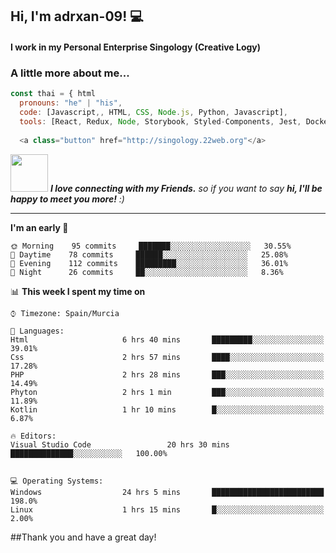 <h2> Hi, I'm adrxan-09! 💻</h2>

<h4>I work in my Personal Enterprise Singology (Creative Logy)<h4>


### A little more about me...  

```javascript
const thai = { html
  pronouns: "he" | "his",
  code: [Javascript,, HTML, CSS, Node.js, Python, Javascript],
  tools: [React, Redux, Node, Storybook, Styled-Components, Jest, Docker],
 
  <a class="button" href="http://singology.22web.org"</a>
```


<img src="https://media.giphy.com/media/LnQjpWaON8nhr21vNW/giphy.gif" width="60"> <em><b>I love connecting with my Friends.</b> so if you want to say <b>hi, I'll be happy to meet you more!</b> :)</em>
  
  
  ---
<!--START_SECTION:waka-->
**I'm an early 🐤** 

```text
🌞 Morning    95 commits     ███████░░░░░░░░░░░░░░░░░░   30.55% 
🌆 Daytime    78 commits     ██████░░░░░░░░░░░░░░░░░░░   25.08% 
🌃 Evening    112 commits    █████████░░░░░░░░░░░░░░░░   36.01% 
🌙 Night      26 commits     ██░░░░░░░░░░░░░░░░░░░░░░░   8.36%

```


📊 **This week I spent my time on** 

```text
⌚︎ Timezone: Spain/Murcia

💬 Languages: 
Html                     6 hrs 40 mins       █████████░░░░░░░░░░░░░░░░   39.01% 
Css                      2 hrs 57 mins       ████░░░░░░░░░░░░░░░░░░░░░   17.28% 
PHP                      2 hrs 28 mins       ███░░░░░░░░░░░░░░░░░░░░░░   14.49% 
Phyton                   2 hrs 1 min         ███░░░░░░░░░░░░░░░░░░░░░░   11.89% 
Kotlin                   1 hr 10 mins        █░░░░░░░░░░░░░░░░░░░░░░░░   6.87%

🔥 Editors: 
Visual Studio Code                 20 hrs 30 mins       ██████████████░░░░░░░░░░░   100.00% 


💻 Operating Systems: 
Windows                  24 hrs 5 mins       █████████████████████████   198.0%
Linux                    1 hrs 15 mins       █░░░░░░░░░░░░░░░░░░░░░░░░   2.00%
```
<!--END_SECTION:waka-->
  
  
  ##Thank you and have a great day!
